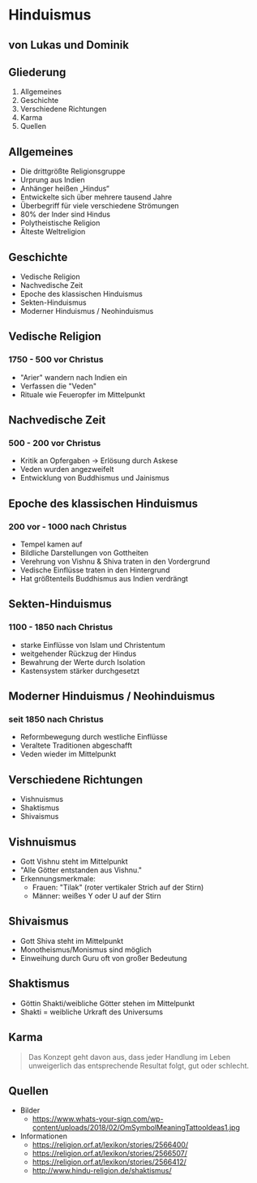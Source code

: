# Hinduismus

## von Lukas und Dominik



## Gliederung
1. Allgemeines
1. Geschichte
1. Verschiedene Richtungen
1. Karma
1. Quellen



## Allgemeines
+ Die drittgrößte Religionsgruppe
+ Urprung aus Indien
+ Anhänger heißen „Hindus“
+ Entwickelte sich über mehrere tausend Jahre
+ Überbegriff für viele verschiedene Strömungen
+ 80% der Inder sind Hindus
+ Polytheistische Religion
+ Älteste Weltreligion



## Geschichte
+ Vedische Religion
+ Nachvedische Zeit
+ Epoche des klassischen Hinduismus
+ Sekten-Hinduismus
+ Moderner Hinduismus / Neohinduismus


## Vedische Religion
### 1750 - 500 vor Christus
+ "Arier" wandern nach Indien ein
+ Verfassen die "Veden"
+ Rituale wie Feueropfer im Mittelpunkt


## Nachvedische Zeit
### 500 - 200 vor Christus
+ Kritik an Opfergaben -> Erlösung durch Askese
+ Veden wurden angezweifelt
+ Entwicklung von Buddhismus und Jainismus


## Epoche des klassischen Hinduismus
### 200 vor - 1000 nach Christus
  + Tempel kamen auf
  + Bildliche Darstellungen von Gottheiten
  + Verehrung von Vishnu & Shiva traten in den Vordergrund
  + Vedische Einflüsse traten in den Hintergrund
  + Hat größtenteils Buddhismus aus Indien verdrängt


## Sekten-Hinduismus
### 1100 - 1850 nach Christus
+ starke Einflüsse von Islam und Christentum
+ weitgehender Rückzug der Hindus
+ Bewahrung der Werte durch Isolation
+ Kastensystem stärker durchgesetzt


## Moderner Hinduismus / Neohinduismus
### seit 1850 nach Christus
+ Reformbewegung durch westliche Einflüsse
+ Veraltete Traditionen abgeschafft
+ Veden wieder im Mittelpunkt



## Verschiedene Richtungen
+ Vishnuismus
+ Shaktismus
+ Shivaismus


## Vishnuismus
+ Gott Vishnu steht im Mittelpunkt
+ "Alle Götter entstanden aus Vishnu."
+ Erkennungsmerkmale:
  + Frauen: "Tilak" (roter vertikaler Strich auf der Stirn)
  + Männer: weißes Y oder U auf der Stirn


## Shivaismus
+ Gott Shiva steht im Mittelpunkt
+ Monotheismus/Monismus sind möglich
+ Einweihung durch Guru oft von großer Bedeutung


## Shaktismus
+ Göttin Shakti/weibliche Götter stehen im Mittelpunkt
+ Shakti = weibliche Urkraft des Universums



## Karma
> Das Konzept geht davon aus, dass jeder Handlung im Leben unweigerlich das entsprechende Resultat folgt, gut oder schlecht.



## Quellen
+ Bilder
  + https://www.whats-your-sign.com/wp-content/uploads/2018/02/OmSymbolMeaningTattooIdeas1.jpg
+ Informationen
  + https://religion.orf.at/lexikon/stories/2566400/
  + https://religion.orf.at/lexikon/stories/2566507/
  + https://religion.orf.at/lexikon/stories/2566412/
  + http://www.hindu-religion.de/shaktismus/

